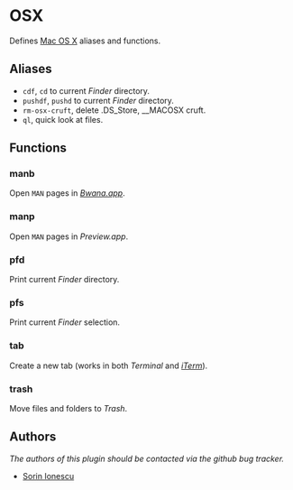 OSX
===
Defines [Mac OS X][1] aliases and functions.

Aliases
-------
 - `cdf`, `cd` to current _Finder_ directory.
 - `pushdf`, `pushd` to current _Finder_ directory.
 - `rm-osx-cruft`, delete .DS\_Store, \_\_MACOSX cruft.
 - `ql`, quick look at files.

Functions
---------

### manb
Open `MAN` pages in [_Bwana.app_][2].

### manp
Open `MAN` pages in _Preview.app_.

### pfd
Print current _Finder_ directory.

### pfs
Print current _Finder_ selection.

### tab
Create a new tab (works in both _Terminal_ and [_iTerm_][3]).

### trash
Move files and folders to _Trash_.

Authors
-------
*The authors of this plugin should be contacted via the github bug tracker.*

 - [Sorin Ionescu](/sorin-ionescu)

[1]: http://www.apple.com/macosx/
[2]: http://bruji.com/bwana/
[3]: http://www.iterm2.com/

